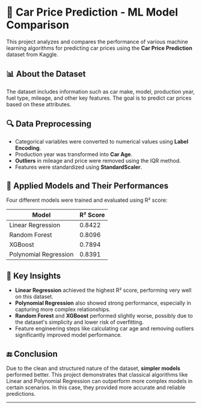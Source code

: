 # 🚗 Car Price Prediction - ML Model Comparison

This project analyzes and compares the performance of various machine learning algorithms for predicting car prices using the **Car Price Prediction** dataset from Kaggle.

## 📊 About the Dataset

The dataset includes information such as car make, model, production year, fuel type, mileage, and other key features. The goal is to predict car prices based on these attributes.

## 🔍 Data Preprocessing

- Categorical variables were converted to numerical values using **Label Encoding**.
- Production year was transformed into **Car Age**.
- **Outliers** in mileage and price were removed using the IQR method.
- Features were standardized using **StandardScaler**.

## 🧠 Applied Models and Their Performances

Four different models were trained and evaluated using R² score:

| Model                 | R² Score |
|----------------------|----------|
| Linear Regression     | 0.8422   |
| Random Forest         | 0.8096   |
| XGBoost               | 0.7894   |
| Polynomial Regression | 0.8391   |

## 📌 Key Insights

- **Linear Regression** achieved the highest R² score, performing very well on this dataset.
- **Polynomial Regression** also showed strong performance, especially in capturing more complex relationships.
- **Random Forest** and **XGBoost** performed slightly worse, possibly due to the dataset's simplicity and lower risk of overfitting.
- Feature engineering steps like calculating car age and removing outliers significantly improved model performance.

## 🔚 Conclusion

Due to the clean and structured nature of the dataset, **simpler models** performed better. This project demonstrates that classical algorithms like Linear and Polynomial Regression can outperform more complex models in certain scenarios. In this case, they provided more accurate and reliable predictions.

---
